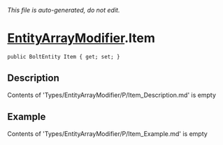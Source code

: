 *This file is auto-generated, do not edit.*

# [EntityArrayModifier](Types/EntityArrayModifier.md).Item
`public BoltEntity Item { get; set; }`
## Description
Contents of 'Types/EntityArrayModifier/P/Item_Description.md' is empty
## Example
Contents of 'Types/EntityArrayModifier/P/Item_Example.md' is empty
